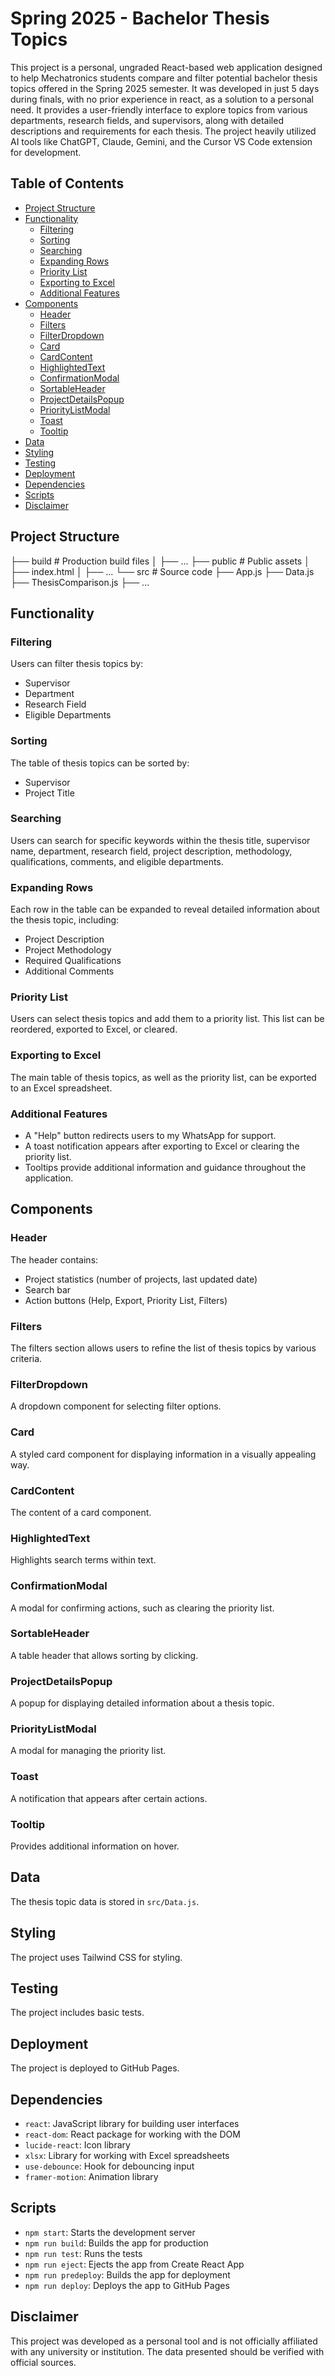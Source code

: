 # Spring 2025 - Bachelor Thesis Topics

This project is a personal, ungraded React-based web application designed to help Mechatronics students compare and filter potential bachelor thesis topics offered in the Spring 2025 semester. It was developed in just 5 days during finals, with no prior experience in react, as a solution to a personal need. It provides a user-friendly interface to explore topics from various departments, research fields, and supervisors, along with detailed descriptions and requirements for each thesis. The project heavily utilized AI tools like ChatGPT, Claude, Gemini, and the Cursor VS Code extension for development.

## Table of Contents

-   [Project Structure](#project-structure)
-   [Functionality](#functionality)
    -   [Filtering](#filtering)
    -   [Sorting](#sorting)
    -   [Searching](#searching)
    -   [Expanding Rows](#expanding-rows)
    -   [Priority List](#priority-list)
    -   [Exporting to Excel](#exporting-to-excel)
    -   [Additional Features](#additional-features)
-   [Components](#components)
    -   [Header](#header)
    -   [Filters](#filters)
    -   [FilterDropdown](#filterdropdown)
    -   [Card](#card)
    -   [CardContent](#cardcontent)
    -   [HighlightedText](#highlightedtext)
    -   [ConfirmationModal](#confirmationmodal)
    -   [SortableHeader](#sortableheader)
    -   [ProjectDetailsPopup](#projectdetailspopup)
    -   [PriorityListModal](#prioritylistmodal)
    -   [Toast](#toast)
    -   [Tooltip](#tooltip)
-   [Data](#data)
-   [Styling](#styling)
-   [Testing](#testing)
-   [Deployment](#deployment)
-   [Dependencies](#dependencies)
-   [Scripts](#scripts)
-   [Disclaimer](#disclaimer)

## Project Structure

├── build              # Production build files
│   ├── ...
├── public             # Public assets
│   ├── index.html
│   ├── ...
└── src                # Source code
├── App.js
├── Data.js
├── ThesisComparison.js
├── ...

## Functionality

### Filtering

Users can filter thesis topics by:

-   Supervisor
-   Department
-   Research Field
-   Eligible Departments

### Sorting

The table of thesis topics can be sorted by:

-   Supervisor
-   Project Title

### Searching

Users can search for specific keywords within the thesis title, supervisor name, department, research field, project description, methodology, qualifications, comments, and eligible departments.

### Expanding Rows

Each row in the table can be expanded to reveal detailed information about the thesis topic, including:

-   Project Description
-   Project Methodology
-   Required Qualifications
-   Additional Comments

### Priority List

Users can select thesis topics and add them to a priority list. This list can be reordered, exported to Excel, or cleared.

### Exporting to Excel

The main table of thesis topics, as well as the priority list, can be exported to an Excel spreadsheet.

### Additional Features

-   A "Help" button redirects users to my WhatsApp for support.
-   A toast notification appears after exporting to Excel or clearing the priority list.
-   Tooltips provide additional information and guidance throughout the application.

## Components

### Header

The header contains:

-   Project statistics (number of projects, last updated date)
-   Search bar
-   Action buttons (Help, Export, Priority List, Filters)

### Filters

The filters section allows users to refine the list of thesis topics by various criteria.

### FilterDropdown

A dropdown component for selecting filter options.

### Card

A styled card component for displaying information in a visually appealing way.

### CardContent

The content of a card component.

### HighlightedText

Highlights search terms within text.

### ConfirmationModal

A modal for confirming actions, such as clearing the priority list.

### SortableHeader

A table header that allows sorting by clicking.

### ProjectDetailsPopup

A popup for displaying detailed information about a thesis topic.

### PriorityListModal

A modal for managing the priority list.

### Toast

A notification that appears after certain actions.

### Tooltip

Provides additional information on hover.

## Data

The thesis topic data is stored in `src/Data.js`.

## Styling

The project uses Tailwind CSS for styling.

## Testing

The project includes basic tests.

## Deployment

The project is deployed to GitHub Pages.

## Dependencies

-   `react`: JavaScript library for building user interfaces
-   `react-dom`: React package for working with the DOM
-   `lucide-react`: Icon library
-   `xlsx`: Library for working with Excel spreadsheets
-   `use-debounce`: Hook for debouncing input
-   `framer-motion`: Animation library

## Scripts

-   `npm start`: Starts the development server
-   `npm run build`: Builds the app for production
-   `npm run test`: Runs the tests
-   `npm run eject`: Ejects the app from Create React App
-   `npm run predeploy`: Builds the app for deployment
-   `npm run deploy`: Deploys the app to GitHub Pages

## Disclaimer

This project was developed as a personal tool and is not officially affiliated with any university or institution. The data presented should be verified with official sources.
